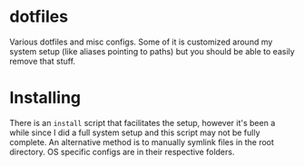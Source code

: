 dotfiles
========

Various dotfiles and misc configs. Some of it is customized around my system setup
(like aliases pointing to paths) but you should be able to easily remove that stuff.

Installing
==========

There is an `install` script that facilitates the setup, however it's been a while since I did a
full system setup and this script may not be fully complete. An alternative method is to manually
symlink files in the root directory. OS specific configs are in their respective folders.

